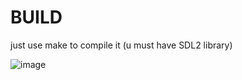 # BUILD 
just use make to compile it (u must have SDL2 library)





![image](https://github.com/user-attachments/assets/9ce11bdd-df5d-4c9e-9a08-830e9ba2e25f)
